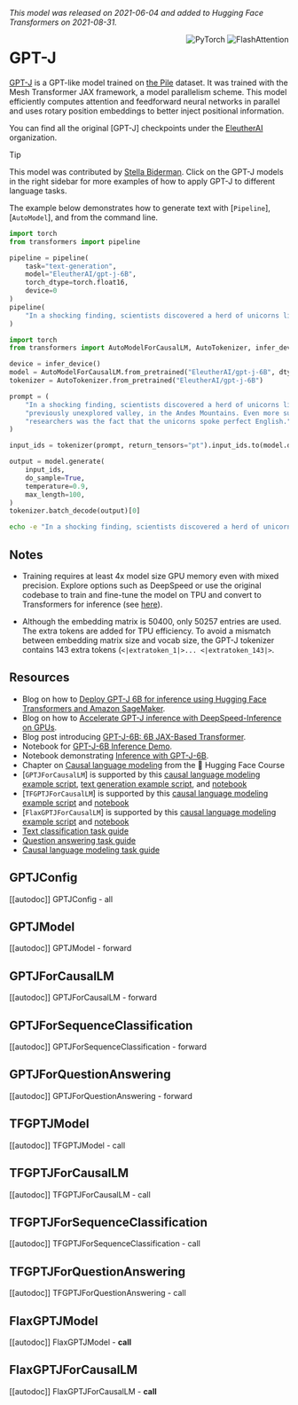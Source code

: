 <!--Copyright 2021 The HuggingFace Team. All rights reserved.

Licensed under the Apache License, Version 2.0 (the "License"); you may not use this file except in compliance with
the License. You may obtain a copy of the License at

http://www.apache.org/licenses/LICENSE-2.0

Unless required by applicable law or agreed to in writing, software distributed under the License is distributed on
an "AS IS" BASIS, WITHOUT WARRANTIES OR CONDITIONS OF ANY KIND, either express or implied. See the License for the
specific language governing permissions and limitations under the License.

⚠️ Note that this file is in Markdown but contain specific syntax for our doc-builder (similar to MDX) that may not be
rendered properly in your Markdown viewer.

-->
*This model was released on 2021-06-04 and added to Hugging Face Transformers on 2021-08-31.*

<div style="float: right;">
    <div class="flex flex-wrap space-x-1">
        <img alt="PyTorch" src="https://img.shields.io/badge/PyTorch-DE3412?style=flat&logo=pytorch&logoColor=white">
        <img alt="FlashAttention" src="https://img.shields.io/badge/%E2%9A%A1%EF%B8%8E%20FlashAttention-eae0c8?style=flat">
    </div>
</div>

# GPT-J

[GPT-J](https://github.com/kingoflolz/mesh-transformer-jax) is a GPT-like model trained on [the Pile](https://pile.eleuther.ai/) dataset. It was trained with the Mesh Transformer JAX framework, a model parallelism scheme. This model efficiently computes attention and feedforward neural networks in parallel and uses rotary position embeddings to better inject positional information.

You can find all the original [GPT-J] checkpoints under the [EleutherAI](https://huggingface.co/EleutherAI/models?search=gpt-j) organization.

> [!TIP]
> This model was contributed by [Stella Biderman](https://huggingface.co/stellaathena).
> Click on the GPT-J models in the right sidebar for more examples of how to apply GPT-J to different language tasks.

The example below demonstrates how to generate text with [`Pipeline`], [`AutoModel`], and from the command line.

<hfoptoins id="usage">
<hfoption id="Pipeline">

```py
import torch
from transformers import pipeline

pipeline = pipeline(
    task="text-generation",
    model="EleutherAI/gpt-j-6B",
    torch_dtype=torch.float16,
    device=0
)
pipeline(
    "In a shocking finding, scientists discovered a herd of unicorns living in a remote, previously unexplored valley, in the Andes Mountains."
)
```

</hfoption>
<hfoption id="AutoModel">

```py
import torch
from transformers import AutoModelForCausalLM, AutoTokenizer, infer_device

device = infer_device()
model = AutoModelForCausalLM.from_pretrained("EleutherAI/gpt-j-6B", dtype=torch.float16, attn_implementation="flash_attention_2").to(device)
tokenizer = AutoTokenizer.from_pretrained("EleutherAI/gpt-j-6B")

prompt = (
    "In a shocking finding, scientists discovered a herd of unicorns living in a remote, "
    "previously unexplored valley, in the Andes Mountains. Even more surprising to the "
    "researchers was the fact that the unicorns spoke perfect English."
)

input_ids = tokenizer(prompt, return_tensors="pt").input_ids.to(model.device)

output = model.generate(
    input_ids,
    do_sample=True,
    temperature=0.9,
    max_length=100,
)
tokenizer.batch_decode(output)[0]
```

</hfoption>
<hfoption id="transformers CLI">

```bash
echo -e "In a shocking finding, scientists discovered a herd of unicorns living in a remote, previously unexplored valley, in the Andes Mountains." | transformers run --task text-generation --model EleutherAI/gpt-j-6B --device 0
```

</hfoption>
</hfoptions>

## Notes

- Training requires at least 4x model size GPU memory even with mixed precision. Explore options such as DeepSpeed or use the original codebase to train and fine-tune the model on TPU and convert to Transformers for inference (see [here](https://github.com/kingoflolz/mesh-transformer-jax/blob/master/howto_finetune.md)).

- Although the embedding matrix is 50400, only 50257 entries are used. The extra tokens are added for TPU efficiency. To avoid a mismatch between embedding matrix size and vocab size, the GPT-J tokenizer contains 143 extra tokens (`<|extratoken_1|>... <|extratoken_143|>`.

## Resources

- Blog on how to [Deploy GPT-J 6B for inference using Hugging Face Transformers and Amazon SageMaker](https://huggingface.co/blog/gptj-sagemaker).
- Blog on how to [Accelerate GPT-J inference with DeepSpeed-Inference on GPUs](https://www.philschmid.de/gptj-deepspeed-inference).
- Blog post introducing [GPT-J-6B: 6B JAX-Based Transformer](https://arankomatsuzaki.wordpress.com/2021/06/04/gpt-j/).
- Notebook for [GPT-J-6B Inference Demo](https://colab.research.google.com/github/kingoflolz/mesh-transformer-jax/blob/master/colab_demo.ipynb).
- Notebook demonstrating [Inference with GPT-J-6B](https://colab.research.google.com/github/NielsRogge/Transformers-Tutorials/blob/master/GPT-J-6B/Inference_with_GPT_J_6B.ipynb).
- Chapter on [Causal language modeling](https://huggingface.co/course/en/chapter7/6?fw=pt#training-a-causal-language-model-from-scratch) from the 🤗 Hugging Face Course
- [`GPTJForCausalLM`] is supported by this [causal language modeling example script](https://github.com/huggingface/transformers/tree/main/examples/pytorch/language-modeling#gpt-2gpt-and-causal-language-modeling), [text generation example script](https://github.com/huggingface/transformers/tree/main/examples/pytorch/text-generation), and [notebook](https://colab.research.google.com/github/huggingface/notebooks/blob/main/examples/language_modeling.ipynb)
- [`TFGPTJForCausalLM`] is supported by this [causal language modeling example script](https://github.com/huggingface/transformers/tree/main/examples/tensorflow/language-modeling#run_clmpy) and [notebook](https://colab.research.google.com/github/huggingface/notebooks/blob/main/examples/language_modeling-tf.ipynb)
- [`FlaxGPTJForCausalLM`] is supported by this [causal language modeling example script](https://github.com/huggingface/transformers/tree/main/examples/flax/language-modeling#causal-language-modeling) and [notebook](https://colab.research.google.com/github/huggingface/notebooks/blob/main/examples/causal_language_modeling_flax.ipynb)
- [Text classification task guide](../tasks/sequence_classification)
- [Question answering task guide](../tasks/question_answering)
- [Causal language modeling task guide](../tasks/language_modeling)

## GPTJConfig

[[autodoc]] GPTJConfig
    - all

<frameworkcontent>
<pt>

## GPTJModel

[[autodoc]] GPTJModel
    - forward

## GPTJForCausalLM

[[autodoc]] GPTJForCausalLM
    - forward

## GPTJForSequenceClassification

[[autodoc]] GPTJForSequenceClassification
    - forward

## GPTJForQuestionAnswering

[[autodoc]] GPTJForQuestionAnswering
    - forward

</pt>
<tf>

## TFGPTJModel

[[autodoc]] TFGPTJModel
    - call

## TFGPTJForCausalLM

[[autodoc]] TFGPTJForCausalLM
    - call

## TFGPTJForSequenceClassification

[[autodoc]] TFGPTJForSequenceClassification
    - call

## TFGPTJForQuestionAnswering

[[autodoc]] TFGPTJForQuestionAnswering
    - call

</tf>
<jax>

## FlaxGPTJModel

[[autodoc]] FlaxGPTJModel
    - __call__

## FlaxGPTJForCausalLM

[[autodoc]] FlaxGPTJForCausalLM
    - __call__
</jax>
</frameworkcontent>
